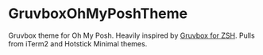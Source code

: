 # GruvboxOhMyPoshTheme
Gruvbox theme for Oh My Posh. Heavily inspired by [Gruvbox for ZSH](https://github.com/sbugzu/gruvbox-zsh). Pulls from iTerm2 and Hotstick Minimal themes.
